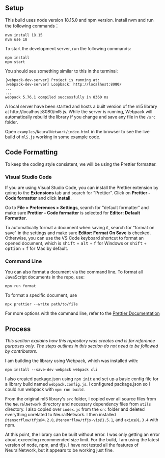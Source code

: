 ## Setup

This build uses node version 18.15.0 and npm version.
Install nvm and run the following commands：

```
nvm install 18.15
nvm use 18
```

To start the development server, run the following commands:

```
npm install
npm start
```

You should see something similar to this in the terminal:

```
[webpack-dev-server] Project is running at:
[webpack-dev-server] Loopback: http://localhost:8080/
...
...
webpack 5.76.1 compiled successfully in 8360 ms
```

A local server have been started and hosts a built version of the ml5 library at http://localhost:8080/ml5.js. While the server is running, Webpack will automatically rebuild the library if you change and save any file in the `/src` folder.

Open `examples/NeuralNetwork/index.html` in the browser to see the live build of `ml5.js` working in some example code.

## Code Formatting

To keep the coding style consistent, we will be using the Prettier formatter.

### Visual Studio Code

If you are using Visual Studio Code, you can install the Prettier extension by going to the **Extensions** tab and search for "Prettier". Click on **Prettier - Code formatter** and click **Install**.

Go to **File > Preferences > Settings**, search for "default formatter" and make sure **Prettier - Code formatter** is selected for **Editor: Default Formatter**.

To automatically format a document when saving it, search for "format on save" in the settings and make sure **Editor: Format On Save** is checked. Otherwise, you can use the VS Code keyboard shortcut to format an opened document, which is <kbd>shift</kbd> + <kbd>alt</kbd> + <kbd>f</kbd> for Windows or <kbd>shift</kbd> + <kbd>option</kbd> + <kbd>f</kbd> for Mac by default.

### Command Line

You can also format a document via the command line. To format all JavaScript documents in the repo, use:

```
npm run format
```

To format a specific document, use

```
npx prettier --write path/to/file
```

For more options with the command line, refer to the [Prettier Documentation](https://prettier.io/docs/en/cli.html)

## Process

_This section explains how this repository was creates and is for reference purposes only. The steps outlines in this section do not need to be followed by contributors._

I am building the library using Webpack, which was installed with:

```
npm install --save-dev webpack webpack cli
```

I also created package.json using `npm init` and set up a basic config file for a library build named `webpack.config.js`. I configured package.json so I could run webpack with `npm run build`.

From the original ml5 library's `src` folder, I copied over all source files from the `NeuralNetwork` directory and necessary dependency files from `utils` directory. I also copied over `index.js` from the `src` folder and deleted everything unrelated to NeuralNetwork. I then installed `@tensorflow/tfjs@4.2.0`, `@tensorflow/tfjs-vis@1.5.1`, and `axios@1.3.4` with npm.

At this point, the library can be built without error. I was only getting an error about exceeding recommended size limit. For the build, I am using the latest version of node, npm, and tfjs. I have not tested all the features of NeuralNetwork, but it appears to be working just fine.
